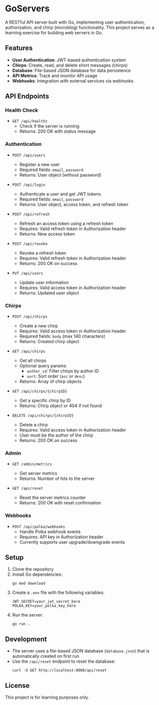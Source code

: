 # GoServers

A RESTful API server built with Go, implementing user authentication, authorization, and chirp (microblog) functionality. This project serves as a learning exercise for building web servers in Go.

## Features

- **User Authentication**: JWT-based authentication system
- **Chirps**: Create, read, and delete short messages (chirps)
- **Database**: File-based JSON database for data persistence
- **API Metrics**: Track and monitor API usage
- **Webhooks**: Integration with external services via webhooks

## API Endpoints

### Health Check
- `GET /api/healthz`
  - Check if the server is running
  - Returns: 200 OK with status message

### Authentication
- `POST /api/users`
  - Register a new user
  - Required fields: `email`, `password`
  - Returns: User object (without password)

- `POST /api/login`
  - Authenticate a user and get JWT tokens
  - Required fields: `email`, `password`
  - Returns: User object, access token, and refresh token

- `POST /api/refresh`
  - Refresh an access token using a refresh token
  - Requires: Valid refresh token in Authorization header
  - Returns: New access token

- `POST /api/revoke`
  - Revoke a refresh token
  - Requires: Valid refresh token in Authorization header
  - Returns: 200 OK on success

- `PUT /api/users`
  - Update user information
  - Requires: Valid access token in Authorization header
  - Returns: Updated user object

### Chirps
- `POST /api/chirps`
  - Create a new chirp
  - Requires: Valid access token in Authorization header
  - Required fields: `body` (max 140 characters)
  - Returns: Created chirp object

- `GET /api/chirps`
  - Get all chirps
  - Optional query params:
    - `author_id`: Filter chirps by author ID
    - `sort`: Sort order (`asc` or `desc`)
  - Returns: Array of chirp objects

- `GET /api/chirps/{chirpID}`
  - Get a specific chirp by ID
  - Returns: Chirp object or 404 if not found

- `DELETE /api/chirps/{chirpID}`
  - Delete a chirp
  - Requires: Valid access token in Authorization header
  - User must be the author of the chirp
  - Returns: 200 OK on success

### Admin
- `GET /admin/metrics`
  - Get server metrics
  - Returns: Number of hits to the server

- `GET /api/reset`
  - Reset the server metrics counter
  - Returns: 200 OK with reset confirmation

### Webhooks
- `POST /api/polka/webhooks`
  - Handle Polka webhook events
  - Requires: API key in Authorization header
  - Currently supports user upgrade/downgrade events

## Setup

1. Clone the repository
2. Install Go dependencies:
   ```
   go mod download
   ```
3. Create a `.env` file with the following variables:
   ```
   JWT_SECRET=your_jwt_secret_here
   POLKA_KEY=your_polka_key_here
   ```
4. Run the server:
   ```
   go run .
   ```

## Development

- The server uses a file-based JSON database (`database.json`) that is automatically created on first run
- Use the `/api/reset` endpoint to reset the database:
  ```
  curl -X GET http://localhost:8080/api/reset
  ```

## License

This project is for learning purposes only.
